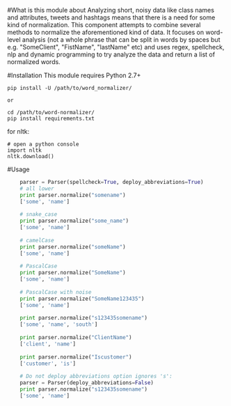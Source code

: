 #What is this module about
Analyzing short, noisy data like class names and attributes, tweets and hashtags means that there is a need for some kind of normalization. This component attempts to combine several methods to normalize the aforementioned kind of data. It focuses on word-level analysis (not a whole phrase that can be split in words by spaces but e.g. "SomeClient", "FistName", "lastName" etc) and uses regex, spellcheck, nlp and dynamic programming to try analyze the data and return a list of normalized words.

#Installation
This module requires Python 2.7+
   
    pip install -U /path/to/word_normalizer/
    
    or 
    
    cd /path/to/word-normalizer/
    pip install requirements.txt

for nltk:

    # open a python console
    import nltk
    nltk.download()
    
#Usage

```python
    parser = Parser(spellcheck=True, deploy_abbreviations=True)
    # all lower
    print parser.normalize("somename")  
    ['some', 'name']
    
    # snake_case
    print parser.normalize("some_name")
    ['some', 'name']
    
    # camelCase
    print parser.normalize("someName")
    ['some', 'name']
    
    # PascalCase
    print parser.normalize("SomeName")
    ['some', 'name']
    
    # PascalCase with noise
    print parser.normalize("SomeName123435")
    ['some', 'name']
    
    print parser.normalize("s123435somename")
    ['some', 'name', 'south']
    
    print parser.normalize("ClientName")
    ['client', 'name']
    
    print parser.normalize("Iscustomer")
    ['customer', 'is']
    
    # Do not deploy abbreviations option ignores 's':
    parser = Parser(deploy_abbreviations=False)
    print parser.normalize("s123435somename")
    ['some', 'name']
```
